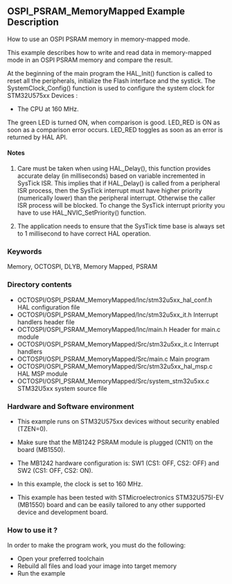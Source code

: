 ## <b>OSPI_PSRAM_MemoryMapped Example Description</b>

How to use an OSPI PSRAM memory in memory-mapped mode.

This example describes how to write and read data in memory-mapped mode in an OSPI
PSRAM memory and compare the result.

At the beginning of the main program the HAL_Init() function is called to reset
all the peripherals, initialize the Flash interface and the systick.
The SystemClock_Config() function is used to configure the system clock for STM32U575xx Devices :  
   - The CPU at 160 MHz.

The green LED is turned ON, when comparison is good.
LED_RED is ON as soon as a comparison error occurs.
LED_RED toggles as soon as an error is returned by HAL API.

#### <b>Notes</b>

 1. Care must be taken when using HAL_Delay(), this function provides accurate delay (in milliseconds)
    based on variable incremented in SysTick ISR. This implies that if HAL_Delay() is called from
    a peripheral ISR process, then the SysTick interrupt must have higher priority (numerically lower)
    than the peripheral interrupt. Otherwise the caller ISR process will be blocked.
    To change the SysTick interrupt priority you have to use HAL_NVIC_SetPriority() function.

 2. The application needs to ensure that the SysTick time base is always set to 1 millisecond
    to have correct HAL operation.

### <b>Keywords</b>

Memory, OCTOSPI, DLYB, Memory Mapped, PSRAM

### <b>Directory contents</b>

  - OCTOSPI/OSPI_PSRAM_MemoryMapped/Inc/stm32u5xx_hal_conf.h    HAL configuration file
  - OCTOSPI/OSPI_PSRAM_MemoryMapped/Inc/stm32u5xx_it.h          Interrupt handlers header file
  - OCTOSPI/OSPI_PSRAM_MemoryMapped/Inc/main.h                  Header for main.c module
  - OCTOSPI/OSPI_PSRAM_MemoryMapped/Src/stm32u5xx_it.c          Interrupt handlers
  - OCTOSPI/OSPI_PSRAM_MemoryMapped/Src/main.c                  Main program
  - OCTOSPI/OSPI_PSRAM_MemoryMapped/Src/stm32u5xx_hal_msp.c     HAL MSP module
  - OCTOSPI/OSPI_PSRAM_MemoryMapped/Src/system_stm32u5xx.c      STM32U5xx system source file

### <b>Hardware and Software environment</b>

  - This example runs on STM32U575xx devices without security enabled (TZEN=0).
  - Make sure that the MB1242 PSRAM module is plugged (CN11) on the board (MB1550).
  - The MB1242 hardware configuration is: SW1 (CS1: OFF, CS2: OFF) and SW2 (CS1: OFF, CS2: ON).
  - In this example, the clock is set to 160 MHz.

  - This example has been tested with STMicroelectronics STM32U575I-EV (MB1550)
    board and can be easily tailored to any other supported device
    and development board.

### <b>How to use it ?</b>

In order to make the program work, you must do the following:

 - Open your preferred toolchain
 - Rebuild all files and load your image into target memory
 - Run the example

